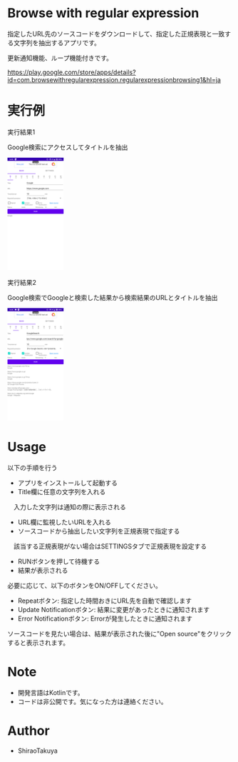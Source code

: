 ﻿# Browse with regular expression

指定したURL先のソースコードをダウンロードして、指定した正規表現と一致する文字列を抽出するアプリです。

更新通知機能、ループ機能付きです。

https://play.google.com/store/apps/details?id=com.browsewithregularexpression.regularexpressionbrowsing1&hl=ja

# 実行例

実行結果1

Google検索にアクセスしてタイトルを抽出

<img src="https://raw.githubusercontent.com/ShiraoTakuya/Browse-with-regular-expression/main/cap1.png" width="25%">

実行結果2

Google検索でGoogleと検索した結果から検索結果のURLとタイトルを抽出

<img src="https://raw.githubusercontent.com/ShiraoTakuya/Browse-with-regular-expression/main/cap2.png" width="25%">

# Usage

以下の手順を行う
* アプリをインストールして起動する
* Title欄に任意の文字列を入れる

　入力した文字列は通知の際に表示される
* URL欄に監視したいURLを入れる
* ソースコードから抽出したい文字列を正規表現で指定する

　該当する正規表現がない場合はSETTINGSタブで正規表現を設定する
* RUNボタンを押して待機する
* 結果が表示される

必要に応じて、以下のボタンをON/OFFしてください。
* Repeatボタン: 指定した時間おきにURL先を自動で確認します
* Update Notificationボタン: 結果に変更があったときに通知されます
* Error Notificationボタン: Errorが発生したときに通知されます

ソースコードを見たい場合は、結果が表示された後に"Open source"をクリックすると表示されます。

# Note
 
* 開発言語はKotlinです。
* コードは非公開です。気になった方は連絡ください。
 
# Author
  
* ShiraoTakuya
